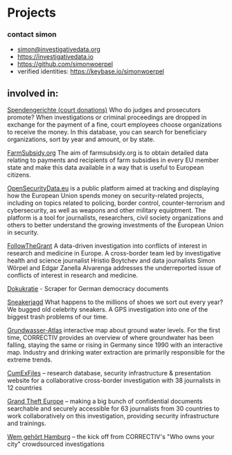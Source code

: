 # Projects

### contact simon
* simon@investigativedata.org
* https://investigativedata.io
* https://github.com/simonwoerpel
* verified identities: https://keybase.io/simonwoerpel

## involved in:

[Spendengerichte (court donations)](https://correctiv.org/spendengerichte) Who
do judges and prosecutors promote? When investigations or criminal proceedings
are dropped in exchange for the payment of a fine, court employees choose
organizations to receive the money. In this database, you can search for
beneficiary organizations, sort by year and amount, or by state.

[FarmSubsidy.org](https://farmsubsidy.org/) The aim of farmsubsidy.org is to
obtain detailed data relating to payments and recipients of farm subsidies in
every EU member state and make this data available in a way that is useful to
European citizens.

[OpenSecurityData.eu](https://opensecuritydata.eu/) is a public platform aimed
at tracking and displaying how the European Union spends money on
security-related projects, including on topics related to policing, border
control, counter-terrorism and cybersecurity, as well as weapons and other
military equiptment. The platform is a tool for journalists, researchers, civil
society organizations and others to better understand the growing investments
of the European Union in security.

[FollowTheGrant](https://www.investigativejournalismforeu.net/projects/follow-the-grant/)
A data-driven investigation into conflicts of interest in research and medicine
in Europe. A cross-border team led by investigative health and science
journalist Hristio Boytchev and data journalists Simon Wörpel and Edgar Zanella
Alvarenga addresses the underreported issue of conflicts of interest in
research and medicine.

[Dokukratie](https://github.com/okfde/dokukratie/) - Scraper for German democracy documents

[Sneakerjagd](https://sneakerjagd.letsflip.de/) What happens to the millions of
shoes we sort out every year? We bugged old celebrity sneakers. A GPS
investigation into one of the biggest trash problems of our time.

[Grundwasser-Atlas](https://correctiv.org/aktuelles/kampf-um-wasser/2022/10/25/klimawandel-grundwasser-in-deutschland-sinkt/)
interactive map about ground water levels. For the first time, CORRECTIV
provides an overview of where groundwater has been falling, staying the same or
rising in Germany since 1990 with an interactive map. Industry and drinking
water extraction are primarily responsible for the extreme trends.

[CumExFiles](https://cumex-files.com/en/) – research database, security
infrastructure & presentation website for a collaborative cross-border
investigation with 38 journalists in 12 countries

[Grand Theft Europe](http://grandthefteurope.com) – making a big bunch of
confidential documents searchable and securely accessible for 63 journalists
from 30 countries to work collaboratively on this investigation, providing
security infrastructure and trainings.

[Wem gehört Hamburg](https://wem-gehoert-hamburg.de) – the kick off from
CORRECTIV's "Who owns your city" crowdsourced investigations
